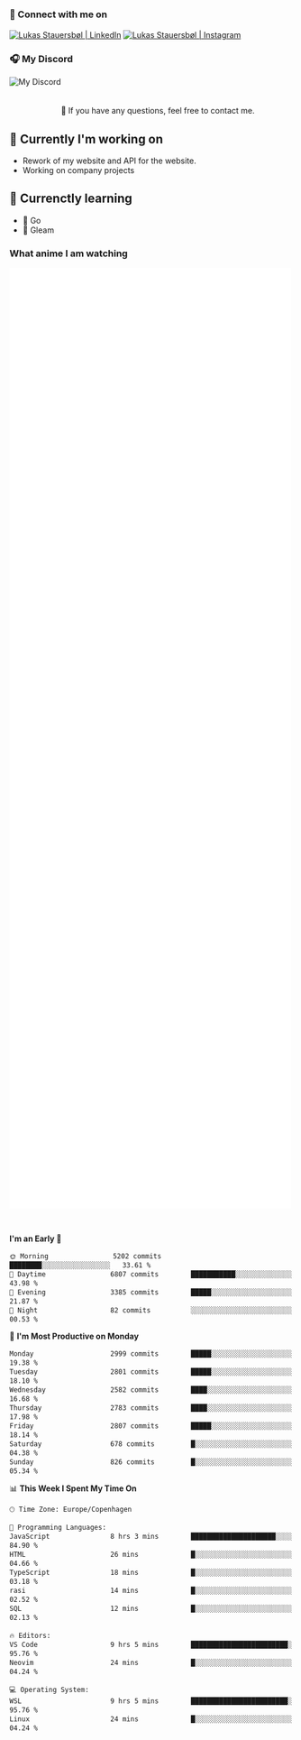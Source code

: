 ### 🔗 Connect with me on
<a href="https://www.instagram.com/lukas_stauersbol" target="_blank"><img align="center" src="https://raw.githubusercontent.com/stauersbol/stauersbol/main/images/instagram.svg" alt="Lukas Stauersbøl | LinkedIn" width="30px"/></a>
<a href="https://www.linkedin.com/in/lukas-stauersbol/" target="_blank"><img align="center" src="https://raw.githubusercontent.com/stauersbol/stauersbol/main/images/linkedin.svg" alt="Lukas Stauersbøl | Instagram" width="30px"/></a>

<p align="center">
 <h3>🎧 My Discord</h3>
 <img align="left" height="55px" src="https://discord.c99.nl/widget/theme-2/147806323323568128.png" alt="My Discord" />
</p>

<br/>
<br/>
<br/>
💬 If you have any questions, feel free to contact me.

## 🔭 Currently I'm working on
- Rework of my website and API for the website.
- Working on company projects
 
## 🌱 Currenctly learning
- 💙 Go
- 💜 Gleam

### What anime I am watching
<a href="https://anilist.co/user/slashiy/" align="center"><img align="center" width="500px" src="metrics.plugin.personal.anilist.svg" /></a>

<br/>

<!--START_SECTION:waka-->
**I'm an Early 🐤** 

```text
🌞 Morning                5202 commits        ████████░░░░░░░░░░░░░░░░░   33.61 % 
🌆 Daytime                6807 commits        ███████████░░░░░░░░░░░░░░   43.98 % 
🌃 Evening                3385 commits        █████░░░░░░░░░░░░░░░░░░░░   21.87 % 
🌙 Night                  82 commits          ░░░░░░░░░░░░░░░░░░░░░░░░░   00.53 % 
```
📅 **I'm Most Productive on Monday** 

```text
Monday                   2999 commits        █████░░░░░░░░░░░░░░░░░░░░   19.38 % 
Tuesday                  2801 commits        █████░░░░░░░░░░░░░░░░░░░░   18.10 % 
Wednesday                2582 commits        ████░░░░░░░░░░░░░░░░░░░░░   16.68 % 
Thursday                 2783 commits        ████░░░░░░░░░░░░░░░░░░░░░   17.98 % 
Friday                   2807 commits        █████░░░░░░░░░░░░░░░░░░░░   18.14 % 
Saturday                 678 commits         █░░░░░░░░░░░░░░░░░░░░░░░░   04.38 % 
Sunday                   826 commits         █░░░░░░░░░░░░░░░░░░░░░░░░   05.34 % 
```


📊 **This Week I Spent My Time On** 

```text
🕑︎ Time Zone: Europe/Copenhagen

💬 Programming Languages: 
JavaScript               8 hrs 3 mins        █████████████████████░░░░   84.90 % 
HTML                     26 mins             █░░░░░░░░░░░░░░░░░░░░░░░░   04.66 % 
TypeScript               18 mins             █░░░░░░░░░░░░░░░░░░░░░░░░   03.18 % 
rasi                     14 mins             █░░░░░░░░░░░░░░░░░░░░░░░░   02.52 % 
SQL                      12 mins             █░░░░░░░░░░░░░░░░░░░░░░░░   02.13 % 

🔥 Editors: 
VS Code                  9 hrs 5 mins        ████████████████████████░   95.76 % 
Neovim                   24 mins             █░░░░░░░░░░░░░░░░░░░░░░░░   04.24 % 

💻 Operating System: 
WSL                      9 hrs 5 mins        ████████████████████████░   95.76 % 
Linux                    24 mins             █░░░░░░░░░░░░░░░░░░░░░░░░   04.24 % 
```


<!--END_SECTION:waka-->
